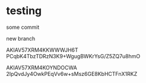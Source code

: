 # testing

some commit


new branch

AKIAV57XRM4KKWWWJH6T
PCqbK4TbzTDRzN3K9+WgugBWKrYsG/Z5ZQ7u8hmO

AKIAV57XRM4KOYNDOCWA
2IpQvdJy4OwkPEqVv6w+sMsz6GE8KbHCTFnX1RKZ
